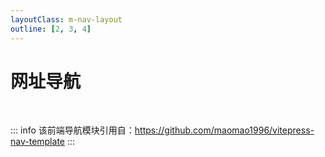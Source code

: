 ```yaml
---
layoutClass: m-nav-layout
outline: [2, 3, 4]
---
```


<script setup>
import MNavLinks from './components/MNavLinks.vue'

import { NAV_DATA } from './data'
</script>
<style src="./index.scss"></style>

# 网址导航

<MNavLinks v-for="{title, items} in NAV_DATA" :title="title" :items="items"/>

<br />

::: info
该前端导航模块引用自：<https://github.com/maomao1996/vitepress-nav-template>
:::
